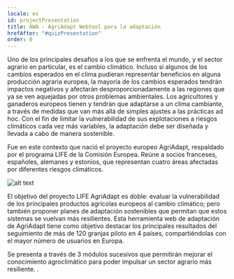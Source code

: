 ```yaml
---
locale: es
id: projectPresentation
title: AWA - AgriAdapt Webtool para la adaptación
hrefAfter: "#quizPresentation"
order: 0
---
```


Uno de los principales desafíos a los que se enfrenta el mundo, y el sector agrario en particular, es el cambio climático. Incluso si algunos de los cambios esperados en el clima pudieran representar beneficios en alguna producción agraria europea, la mayoría de los cambios esperados tendrán impactos negativos y afectarán desproporcionadamente a las regiones que ya se ven aquejadas por otros problemas ambientales. 
Los agricultores y ganaderos europeos tienen y tendrán que adaptarse a un clima cambiante, a través de medidas que van más allá de simples ajustes a las prácticas ad hoc. Con el fin de limitar la vulnerabilidad de sus explotaciones a riesgos climáticos cada vez más variables, la adaptación debe ser diseñada y llevada a cabo de manera sostenible.

Fue en este contexto que nació el proyecto europeo  AgriAdapt, respaldado por el programa LIFE de la Comisión Europea. Reúne a socios franceses, españoles, alemanes y estonios, que representan cuatro áreas afectadas por diferentes riesgos climáticos.

![alt text](https://res.cloudinary.com/solagro/image/upload/v1582789041/homepage/5_Francais_letyqy.jpg "Principaux risques climatiques pour l'agriculture Européenne")

El objetivo del proyecto LIFE AgriAdapt es doble: evaluar la vulnerabilidad de los principales productos agrícolas europeos al cambio climático; pero también proponer planes de adaptación sostenibles que permitan que estos sistemas se vuelvan más resilientes. 
Esta herramienta web de adaptación de AgriAdapt tiene como objetivo destacar los principales resultados del seguimiento de más de 120 granjas piloto en 4 países, compartiéndolas con el mayor número de usuarios en Europa. 

Se presenta a través de 3 módulos sucesivos que permitirán mejorar el conocimiento agroclimático para poder impulsar un sector agrario más resiliente. 
.
